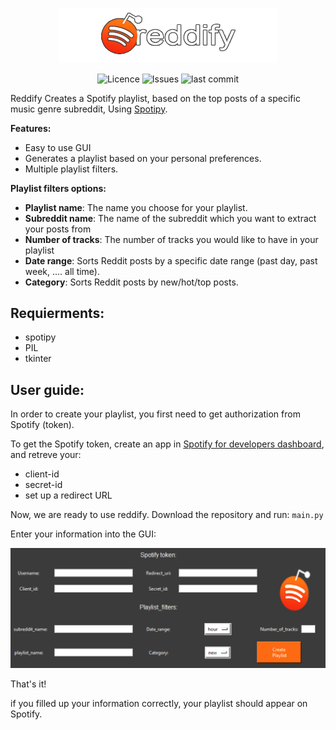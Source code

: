 <p align="center">
<img alt="Reddify" src="assets/icon.png" width="350">
</p>

<p align="center">
<img alt="Licence" src=https://img.shields.io/github/license/lironbdolah/reddify?label=licence>
 <img alt="Issues" src=https://img.shields.io/github/issues/lironbdolah/reddify>
 <img alt="last commit" src=https://img.shields.io/github/last-commit/lironbdolah/reddify>
</p>


Reddify Creates a Spotify playlist, based on the top posts of a specific music genre subreddit, Using [Spotipy](https://spotipy.readthedocs.io/en/2.19.0/).


**Features:**

- Easy to use GUI
- Generates a playlist based on your personal preferences.
- Multiple playlist filters.


**Playlist filters options:**

- **Playlist name**: The name you choose for your playlist.
- **Subreddit name**: The name of the subreddit which you want to extract your posts from
- **Number of tracks**: The number of tracks you would like to have in your playlist
- **Date range**: Sorts Reddit posts by a specific date range (past day, past week, .... all time).
- **Category**: Sorts Reddit posts by new/hot/top posts.



## Requierments:

- spotipy
- PIL
- tkinter 


## User guide:

In order to create your playlist, you first need to get authorization from Spotify (token).

To get the Spotify token, create an app in [Spotify for developers dashboard](https://developer.spotify.com/dashboard/applications), and retreve your:

 - client-id 
 - secret-id 
 - set up a redirect URL 


Now, we are ready to use reddify.
Download the repository and run: ```main.py ```

Enter your information into the GUI:
<p align="center">
  <img src="assets/gui.png" width="550"/>
</p>

That's it!

if you filled up your information correctly, your playlist should appear on Spotify.
